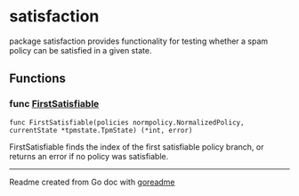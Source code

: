 # satisfaction

package satisfaction provides functionality for testing whether a spam
policy can be satisfied in a given state.

## Functions

### func [FirstSatisfiable](/pkg/satisfaction/satisfaction.go#L16)

`func FirstSatisfiable(policies normpolicy.NormalizedPolicy, currentState *tpmstate.TpmState) (*int, error)`

FirstSatisfiable finds the index of the first satisfiable policy branch, or returns an error if no policy was satisfiable.

---
Readme created from Go doc with [goreadme](https://github.com/posener/goreadme)
